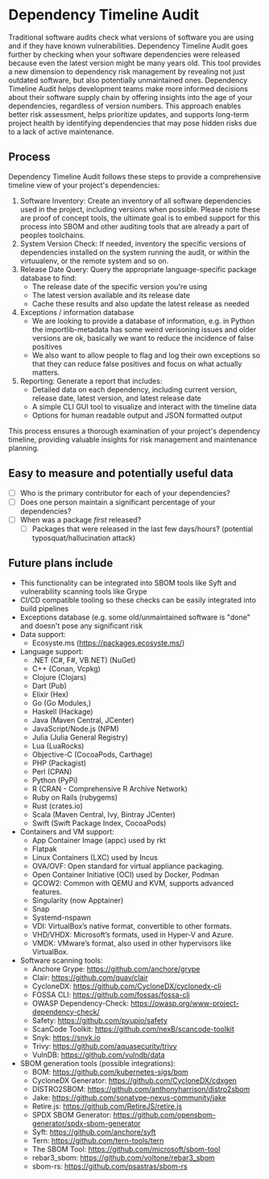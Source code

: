# Dependency Timeline Audit

Traditional software audits check what versions of software you are using and if they have known vulnerabilities. Dependency Timeline Audit goes further by checking when your software dependencies were released because even the latest version might be many years old. This tool provides a new dimension to dependency risk management by revealing not just outdated software, but also potentially unmaintained ones. Dependency Timeline Audit helps development teams make more informed decisions about their software supply chain by offering insights into the age of your dependencies, regardless of version numbers. This approach enables better risk assessment, helps prioritize updates, and supports long-term project health by identifying dependencies that may pose hidden risks due to a lack of active maintenance.

## Process

Dependency Timeline Audit follows these steps to provide a comprehensive timeline view of your project's dependencies:

1. Software Inventory: Create an inventory of all software dependencies used in the project, including versions when possible. Please note these are proof of concept tools, the ultimate goal is to embed support for this process into SBOM and other auditing tools that are already a part of peoples toolchains.
2. System Version Check: If needed, inventory the specific versions of dependencies installed on the system running the audit, or within the virtuualenv, or the remote system and so on.
3. Release Date Query: Query the appropriate language-specific package database to find:
   - The release date of the specific version you're using
   - The latest version available and its release date
   - Cache these results and also update the latest release as needed
4. Exceptions / information database
   - We are looking to provide a database of information, e.g. in Python the importlib-metadata has some weird verisoning issues and older versions are ok, basically we want to reduce the incidence of false positives
   - We also want to allow people to flag and log their own exceptions so that they can reduce false positives and focus on what actually matters.
5. Reporting: Generate a report that includes:
   - Detailed data on each dependency, including current version, release date, latest version, and latest release date
   - A simple CLI GUI tool to visualize and interact with the timeline data
   - Options for human readable output and JSON formatted output

This process ensures a thorough examination of your project's dependency timeline, providing valuable insights for risk management and maintenance planning.

## Easy to measure and potentially useful data

- [ ] Who is the primary contributor for each of your dependencies?
- [ ] Does one person maintain a significant percentage of your dependencies?
- [ ] When was a package _first_ released?
   - [ ] Packages that were released in the last few days/hours? (potential typosquat/hallucination attack)

## Future plans include 

* This functionality can be integrated into SBOM tools like Syft and vulnerability scanning tools like Grype
* CI/CD compatible tooling so these checks can be easily integrated into build pipelines
* Exceptions database (e.g. some old/unmaintained software is "done" and doesn't pose any significant risk
* Data support:
  * Ecosyste.ms (https://packages.ecosyste.ms/)
* Language support:
  * .NET (C#, F#, VB.NET) (NuGet)
  * C++ (Conan, Vcpkg)
  * Clojure (Clojars)
  * Dart (Pub)
  * Elixir (Hex)
  * Go (Go Modules,)
  * Haskell (Hackage)
  * Java (Maven Central, JCenter)
  * JavaScript/Node.js (NPM)
  * Julia (Julia General Registry)
  * Lua (LuaRocks)
  * Objective-C (CocoaPods, Carthage)
  * PHP (Packagist)
  * Perl (CPAN)
  * Python (PyPi)
  * R (CRAN - Comprehensive R Archive Network)
  * Ruby on Rails (rubygems)
  * Rust (crates.io)
  * Scala (Maven Central, Ivy, Bintray JCenter)
  * Swift (Swift Package Index, CocoaPods)
* Containers and VM support:
  * App Container Image (appc) used by rkt
  * Flatpak
  * Linux Containers (LXC) used by Incus
  * OVA/OVF: Open standard for virtual appliance packaging.
  * Open Container Initiative (OCI) used by Docker, Podman
  * QCOW2: Common with QEMU and KVM, supports advanced features.
  * Singularity (now Apptainer)
  * Snap
  * Systemd-nspawn
  * VDI: VirtualBox’s native format, convertible to other formats.
  * VHD/VHDX: Microsoft’s formats, used in Hyper-V and Azure.
  * VMDK: VMware’s format, also used in other hypervisors like VirtualBox.
* Software scanning tools:
  * Anchore Grype: https://github.com/anchore/grype
  * Clair: https://github.com/quay/clair
  * CycloneDX: https://github.com/CycloneDX/cyclonedx-cli
  * FOSSA CLI: https://github.com/fossas/fossa-cli
  * OWASP Dependency-Check: https://owasp.org/www-project-dependency-check/
  * Safety: https://github.com/pyupio/safety
  * ScanCode Toolkit: https://github.com/nexB/scancode-toolkit
  * Snyk: https://snyk.io
  * Trivy: https://github.com/aquasecurity/trivy
  * VulnDB: https://github.com/vulndb/data
* SBOM generation tools (possible integrations):
  * BOM: https://github.com/kubernetes-sigs/bom
  * CycloneDX Generator: https://github.com/CycloneDX/cdxgen
  * DISTRO2SBOM: https://github.com/anthonyharrison/distro2sbom
  * Jake: https://github.com/sonatype-nexus-community/jake
  * Retire.js: https://github.com/RetireJS/retire.js
  * SPDX SBOM Generator: https://github.com/opensbom-generator/spdx-sbom-generator
  * Syft: https://github.com/anchore/syft
  * Tern: https://github.com/tern-tools/tern
  * The SBOM Tool: https://github.com/microsoft/sbom-tool
  * rebar3_sbom: https://github.com/voltone/rebar3_sbom
  * sbom-rs: https://github.com/psastras/sbom-rs
  